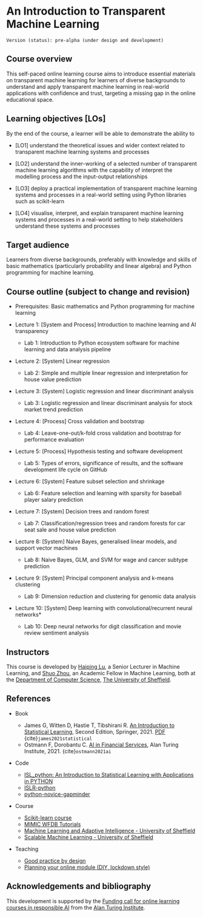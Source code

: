 # An Introduction to Transparent Machine Learning

```{note}
Version (status): pre-alpha (under design and development)
```

## Course overview

This self-paced online learning course aims to introduce essential materials on transparent machine learning for learners of diverse backgrounds to understand and apply transparent machine learning in real-world applications with confidence and trust, targeting a missing gap in the online educational space.

## Learning objectives [LOs]

By the end of the course, a learner will be able to demonstrate the ability to

- [LO1] understand the theoretical issues and wider context related to transparent machine learning systems and processes

- [LO2] understand the inner-working of a selected number of transparent machine learning algorithms with the capability of interpret the modelling process and the input-output relationships

- [LO3] deploy a practical implementation of transparent machine learning systems and processes in a real-world setting using Python libraries such as scikit-learn

- [LO4] visualise, interpret, and explain transparent machine learning systems and processes in a real-world setting to help stakeholders understand these systems and processes

## Target audience

Learners from diverse backgrounds, preferably with knowledge and skills of basic mathematics (particularly probability and linear algebra) and Python programming for machine learning.

## Course outline (subject to change and revision)

- Prerequisites: Basic mathematics and Python programming for machine learning
- Lecture 1: [System and Process] Introduction to machine learning and AI transparency
  - Lab 1: Introduction to Python ecosystem software for machine learning and data analysis pipeline

- Lecture 2: [System] Linear regression
  - Lab 2: Simple and multiple linear regression and interpretation for house value prediction

- Lecture 3: [System] Logistic regression and linear discriminant analysis
  - Lab 3: Logistic regression and linear discriminant analysis for stock market trend prediction

- Lecture 4: [Process] Cross validation and bootstrap
  - Lab 4: Leave-one-out/k-fold cross validation and bootstrap for performance evaluation

- Lecture 5: [Process] Hypothesis testing and software development
  - Lab 5: Types of errors, significance of results, and the software development life cycle on GitHub

- Lecture 6: [System] Feature subset selection and shrinkage
  - Lab 6: Feature selection and learning with sparsity for baseball player salary prediction

- Lecture 7: [System] Decision trees and random forest
  - Lab 7: Classification/regression trees and random forests for car seat sale and house value prediction

- Lecture 8: [System] Naive Bayes, generalised linear models, and support vector machines 
  - Lab 8: Naive Bayes, GLM, and SVM for wage and cancer subtype prediction

- Lecture 9: [System] Principal component analysis and k-means clustering 
  - Lab 9: Dimension reduction and clustering for genomic data analysis

- Lecture 10: [System] Deep learning with convolutional/recurrent neural networks*
  - Lab 10: Deep neural networks for digit classification and movie review sentiment analysis

## Instructors

This course is developed by [Haiping Lu](https://haipinglu.github.io/), a Senior Lecturer in Machine Learning, and [Shuo Zhou](https://sz144.github.io/), an Academic Fellow in Machine Learning, both at the [Department of Computer Science](https://www.sheffield.ac.uk/dcs), [The University of Sheffield](https://www.sheffield.ac.uk/).

## References

- Book
  - James G, Witten D, Hastie T, Tibshirani R. [An Introduction to Statistical Learning](https://www.statlearning.com/), Second Edition,  Springer, 2021. [PDF](https://hastie.su.domains/ISLR2/ISLRv2_website.pdf) {cite}`james2021statistical`
  - Ostmann F, Dorobantu C. [AI in Financial Services](https://www.turing.ac.uk/sites/default/files/2021-06/ati_ai_in_financial_services_lores.pdf), Alan Turing Institute, 2021. {cite}`ostmann2021ai`
- Code
  - [ISL_python: An Introduction to Statistical Learning with Applications in PYTHON](https://github.com/qx0731/Sharing_ISL_python)
  - [ISLR-python](https://github.com/JWarmenhoven/ISLR-python)
  - [python-novice-gapminder](https://github.com/swcarpentry/python-novice-gapminder/tree/gh-pages/_episodes)
- Course
  - [Scikit-learn course](https://inria.github.io/scikit-learn-mooc/index.html)
  - [MIMIC WFDB Tutorials](https://wfdb.io/mimic_wfdb_tutorials/) 
  - [Machine Learning and Adaptive Intelligence - University of Sheffield](https://github.com/maalvarezl/MLAI)
  - [Scalable Machine Learning - University of Sheffield](https://github.com/haipinglu/ScalableML)

- Teaching
  - [Good practice by design](https://onlinelearning.london.ac.uk/2020/06/08/good-practice-by-design/)
  - [Planning your online module (DIY, lockdown style)](https://onlinelearning.london.ac.uk/2020/05/24/planning-your-online-module-diy-lockdown-style/)

## Acknowledgements and bibliography

This development is supported by the [Funding call for online learning courses in responsible AI](https://www.turing.ac.uk/funding-call-online-learning-courses-responsible-ai) from the [Alan Turing Institute](https://www.turing.ac.uk/).

```{bibliography}
```